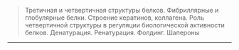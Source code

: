 
> Третичная и четвертичная структуры белков. Фибриллярные и глобулярные белки. Строение кератинов, коллагена. Роль четвертичной структуры в регуляции биологической активности белков. Денатурация. Ренатурация. Фолдинг. Шапероны

---
